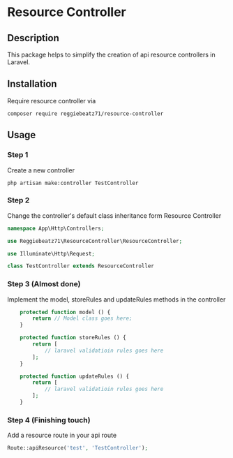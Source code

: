 # Resource Controller

## Description
This package helps to simplify the creation of api resource controllers in Laravel.

## Installation
Require resource controller via 
```
composer require reggiebeatz71/resource-controller
```

## Usage

### Step 1
Create a new controller
```
php artisan make:controller TestController
```

### Step 2
Change the controller's default class inheritance form Resource Controller

```php
namespace App\Http\Controllers;

use Reggiebeatz71\ResourceController\ResourceController;

use Illuminate\Http\Request;

class TestController extends ResourceController
```

### Step 3 (Almost done)
Implement the model, storeRules and updateRules methods in the controller

```php
    protected function model () {
        return // Model class goes here;
    }

    protected function storeRules () {
        return [
            // laravel validatioin rules goes here
        ];
    }

    protected function updateRules () {
        return [
            // laravel validatioin rules goes here
        ];
    }
```

### Step 4 (Finishing touch)
Add a resource route in your api route

```php
Route::apiResource('test', 'TestController');
```
